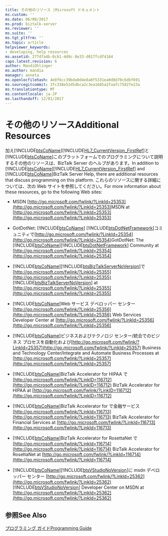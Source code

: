 ```yaml
---
title: その他のリソース |Microsoft ドキュメント
ms.custom: ''
ms.date: 06/08/2017
ms.prod: biztalk-server
ms.reviewer: ''
ms.suite: ''
ms.tgt_pltfrm: ''
ms.topic: article
helpviewer_keywords:
- developing, help resources
ms.assetid: 277d7a4b-0cb1-4d9c-8e33-d017fcdf4164
caps.latest.revision: 6
author: MandiOhlinger
ms.author: mandia
manager: anneta
ms.openlocfilehash: 4e0f6cc39bda0d4e8a0f5331ea0d8d70c6dbf691
ms.sourcegitcommit: 3fc338e52d5dbca2c3ea1685a2faafc7582fe23a
ms.translationtype: MT
ms.contentlocale: ja-JP
ms.lasthandoff: 12/01/2017
---
```

# <a name="additional-resources"></a><span data-ttu-id="b7817-102">その他のリソース</span><span class="sxs-lookup"><span data-stu-id="b7817-102">Additional Resources</span></span>
<span data-ttu-id="b7817-103">加え[!INCLUDE[btsCoName](../../includes/btsconame-md.md)][!INCLUDE[HL7_CurrentVersion_FirstRef](../../includes/hl7-currentversion-firstref-md.md)]と[!INCLUDE[btsCoName](../../includes/btsconame-md.md)]このプラットフォームでのプログラミングについて説明するその他のリソースは、BizTalk Server のヘルプがあります。</span><span class="sxs-lookup"><span data-stu-id="b7817-103">In addition to [!INCLUDE[btsCoName](../../includes/btsconame-md.md)][!INCLUDE[HL7_CurrentVersion_FirstRef](../../includes/hl7-currentversion-firstref-md.md)] and [!INCLUDE[btsCoName](../../includes/btsconame-md.md)]BizTalk Server Help, there are additional resources that discuss programming on this platform.</span></span> <span data-ttu-id="b7817-104">これらのリソースに関する詳細については、次の Web サイトを参照してください。</span><span class="sxs-lookup"><span data-stu-id="b7817-104">For more information about these resources, go to the following Web sites:</span></span>  
  
-   <span data-ttu-id="b7817-105">MSDN [http://go.microsoft.com/fwlink/?LinkId=25353](http://go.microsoft.com/fwlink/?LinkId=25353)</span><span class="sxs-lookup"><span data-stu-id="b7817-105">MSDN at [http://go.microsoft.com/fwlink/?LinkId=25353](http://go.microsoft.com/fwlink/?LinkId=25353)</span></span>  
  
-   <span data-ttu-id="b7817-106">GotDotNet: [!INCLUDE[btsCoName](../../includes/btsconame-md.md)] [!INCLUDE[btsDotNetFramework](../../includes/btsdotnetframework-md.md)]コミュニティで[http://go.microsoft.com/fwlink/?LinkId=25354](http://go.microsoft.com/fwlink/?LinkId=25354)</span><span class="sxs-lookup"><span data-stu-id="b7817-106">GotDotNet: The [!INCLUDE[btsCoName](../../includes/btsconame-md.md)][!INCLUDE[btsDotNetFramework](../../includes/btsdotnetframework-md.md)] Community at [http://go.microsoft.com/fwlink/?LinkId=25354](http://go.microsoft.com/fwlink/?LinkId=25354)</span></span>  
  
-   [!INCLUDE[btsCoName](../../includes/btsconame-md.md)]<span data-ttu-id="b7817-107">[!INCLUDE[btsBizTalkServerNoVersion](../../includes/btsbiztalkservernoversion-md.md)]で[http://go.microsoft.com/fwlink/?LinkId=25355](http://go.microsoft.com/fwlink/?LinkId=25355)</span><span class="sxs-lookup"><span data-stu-id="b7817-107"> [!INCLUDE[btsBizTalkServerNoVersion](../../includes/btsbiztalkservernoversion-md.md)] at [http://go.microsoft.com/fwlink/?LinkId=25355](http://go.microsoft.com/fwlink/?LinkId=25355)</span></span>  
  
-   [!INCLUDE[btsCoName](../../includes/btsconame-md.md)]<span data-ttu-id="b7817-108">Web サービス デベロッパー センター [http://go.microsoft.com/fwlink/?LinkId=25356](http://go.microsoft.com/fwlink/?LinkId=25356)</span><span class="sxs-lookup"><span data-stu-id="b7817-108"> Web Services Developer Center at [http://go.microsoft.com/fwlink/?LinkId=25356](http://go.microsoft.com/fwlink/?LinkId=25356)</span></span>  
  
-   [!INCLUDE[btsCoName](../../includes/btsconame-md.md)]<span data-ttu-id="b7817-109">ビジネスおよびテクノロジ センター/統合でのビジネス プロセスを自動化および[http://go.microsoft.com/fwlink/?LinkId=25357](http://go.microsoft.com/fwlink/?LinkId=25357)</span><span class="sxs-lookup"><span data-stu-id="b7817-109"> Business and Technology Center/Integrate and Automate Business Processes at [http://go.microsoft.com/fwlink/?LinkId=25357](http://go.microsoft.com/fwlink/?LinkId=25357)</span></span>  
  
-   [!INCLUDE[btsCoName](../../includes/btsconame-md.md)]<span data-ttu-id="b7817-110">BizTalk Accelerator for HIPAA で[http://go.microsoft.com/fwlink/?LinkID=116712](http://go.microsoft.com/fwlink/?LinkID=116712)</span><span class="sxs-lookup"><span data-stu-id="b7817-110"> BizTalk Accelerator for HIPAA at [http://go.microsoft.com/fwlink/?LinkID=116712](http://go.microsoft.com/fwlink/?LinkID=116712)</span></span>  
  
-   [!INCLUDE[btsCoName](../../includes/btsconame-md.md)]<span data-ttu-id="b7817-111">BizTalk Accelerator for で金融サービス[http://go.microsoft.com/fwlink/?LinkId=116713](http://go.microsoft.com/fwlink/?LinkId=116713)</span><span class="sxs-lookup"><span data-stu-id="b7817-111"> BizTalk Accelerator for Financial Services at [http://go.microsoft.com/fwlink/?LinkId=116713](http://go.microsoft.com/fwlink/?LinkId=116713)</span></span>  
  
-   [!INCLUDE[btsCoName](../../includes/btsconame-md.md)]<span data-ttu-id="b7817-112">BizTalk Accelerator for RosettaNet で[http://go.microsoft.com/fwlink/?LinkId=116714](http://go.microsoft.com/fwlink/?LinkId=116714)</span><span class="sxs-lookup"><span data-stu-id="b7817-112"> BizTalk Accelerator for RosettaNet at [http://go.microsoft.com/fwlink/?LinkId=116714](http://go.microsoft.com/fwlink/?LinkId=116714)</span></span>  
  
-   [!INCLUDE[btsCoName](../../includes/btsconame-md.md)]<span data-ttu-id="b7817-113">[!INCLUDE[btsVStudioNoVersion](../../includes/btsvstudionoversion-md.md)]に msdn デベロッパー センター [http://go.microsoft.com/fwlink/?LinkId=25362](http://go.microsoft.com/fwlink/?LinkId=25362)</span><span class="sxs-lookup"><span data-stu-id="b7817-113"> [!INCLUDE[btsVStudioNoVersion](../../includes/btsvstudionoversion-md.md)] Developer Center on MSDN at [http://go.microsoft.com/fwlink/?LinkId=25362](http://go.microsoft.com/fwlink/?LinkId=25362)</span></span>  
  
## <a name="see-also"></a><span data-ttu-id="b7817-114">参照</span><span class="sxs-lookup"><span data-stu-id="b7817-114">See Also</span></span>  
 [<span data-ttu-id="b7817-115">プログラミング ガイド</span><span class="sxs-lookup"><span data-stu-id="b7817-115">Programming Guide</span></span>](../../adapters-and-accelerators/accelerator-hl7/programming-guide1.md)